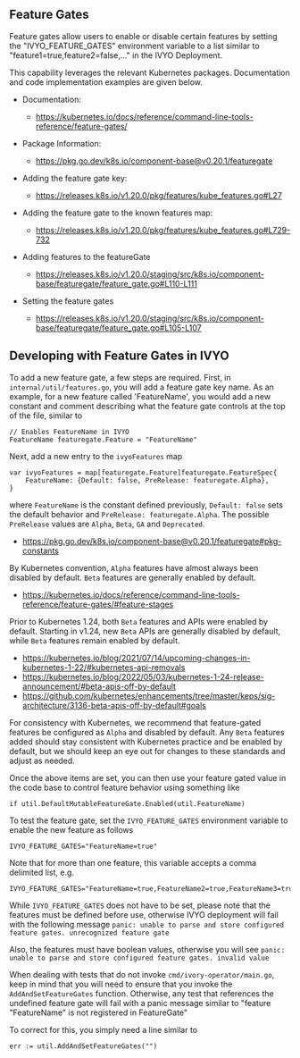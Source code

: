 <!--
 Copyright 2021 - 2023 Crunchy Data Solutions, Inc.
 Licensed under the Apache License, Version 2.0 (the "License");
 you may not use this file except in compliance with the License.
 You may obtain a copy of the License at

 http://www.apache.org/licenses/LICENSE-2.0

 Unless required by applicable law or agreed to in writing, software
 distributed under the License is distributed on an "AS IS" BASIS,
 WITHOUT WARRANTIES OR CONDITIONS OF ANY KIND, either express or implied.
 See the License for the specific language governing permissions and
 limitations under the License.
-->


## Feature Gates

Feature gates allow users to enable or disable
certain features by setting the "IVYO_FEATURE_GATES" environment
variable to a list similar to "feature1=true,feature2=false,..."
in the IVYO Deployment.

This capability leverages the relevant Kubernetes packages. Documentation and
code implementation examples are given below.

- Documentation:
  - https://kubernetes.io/docs/reference/command-line-tools-reference/feature-gates/

- Package Information:
  - https://pkg.go.dev/k8s.io/component-base@v0.20.1/featuregate

- Adding the feature gate key:
  - https://releases.k8s.io/v1.20.0/pkg/features/kube_features.go#L27

- Adding the feature gate to the known features map:
  - https://releases.k8s.io/v1.20.0/pkg/features/kube_features.go#L729-732

- Adding features to the featureGate
  - https://releases.k8s.io/v1.20.0/staging/src/k8s.io/component-base/featuregate/feature_gate.go#L110-L111

- Setting the feature gates
  - https://releases.k8s.io/v1.20.0/staging/src/k8s.io/component-base/featuregate/feature_gate.go#L105-L107

## Developing with Feature Gates in IVYO

To add a new feature gate, a few steps are required. First, in
`internal/util/features.go`, you will add a feature gate key name. As an example,
for a new feature called 'FeatureName', you would add a new constant and comment
describing what the feature gate controls at the top of the file, similar to
```
// Enables FeatureName in IVYO
FeatureName featuregate.Feature = "FeatureName"
```

Next, add a new entry to the `ivyoFeatures` map
```
var ivyoFeatures = map[featuregate.Feature]featuregate.FeatureSpec{
    FeatureName: {Default: false, PreRelease: featuregate.Alpha},
}
```
where `FeatureName` is the constant defined previously, `Default: false` sets the
default behavior and `PreRelease: featuregate.Alpha`. The possible `PreRelease`
values are `Alpha`, `Beta`, `GA` and `Deprecated`.

- https://pkg.go.dev/k8s.io/component-base@v0.20.1/featuregate#pkg-constants

By Kubernetes convention, `Alpha` features have almost always been disabled by
default. `Beta` features are generally enabled by default.

- https://kubernetes.io/docs/reference/command-line-tools-reference/feature-gates/#feature-stages

Prior to Kubernetes 1.24, both `Beta` features and APIs were enabled by default.
Starting in v1.24, new `Beta` APIs are generally disabled by default, while `Beta`
features remain enabled by default.

- https://kubernetes.io/blog/2021/07/14/upcoming-changes-in-kubernetes-1-22/#kubernetes-api-removals
- https://kubernetes.io/blog/2022/05/03/kubernetes-1-24-release-announcement/#beta-apis-off-by-default
- https://github.com/kubernetes/enhancements/tree/master/keps/sig-architecture/3136-beta-apis-off-by-default#goals

For consistency with Kubernetes, we recommend that feature-gated features be
configured as `Alpha` and disabled by default. Any `Beta` features added should
stay consistent with Kubernetes practice and be enabled by default, but we should
keep an eye out for changes to these standards and adjust as needed.

Once the above items are set, you can then use your feature gated value in the
code base to control feature behavior using something like
```
if util.DefaultMutableFeatureGate.Enabled(util.FeatureName)
```

To test the feature gate, set the `IVYO_FEATURE_GATES` environment variable to
enable the new feature as follows
```
IVYO_FEATURE_GATES="FeatureName=true"
```
Note that for more than one feature, this variable accepts a comma delimited
list, e.g.
```
IVYO_FEATURE_GATES="FeatureName=true,FeatureName2=true,FeatureName3=true"
```

While `IVYO_FEATURE_GATES` does not have to be set, please note that the features
must be defined before use, otherwise IVYO deployment will fail with the
following message
`panic: unable to parse and store configured feature gates. unrecognized feature gate`

Also, the features must have boolean values, otherwise you will see
`panic: unable to parse and store configured feature gates. invalid value`

When dealing with tests that do not invoke `cmd/ivory-operator/main.go`, keep
in mind that you will need to ensure that you invoke the `AddAndSetFeatureGates`
function. Otherwise, any test that references the undefined feature gate will fail
with a panic message similar to
"feature "FeatureName" is not registered in FeatureGate"

To correct for this, you simply need a line similar to
```
err := util.AddAndSetFeatureGates("")
```
